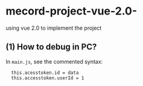 # mecord-project-vue-2.0-
using vue 2.0 to implement the project

(1) How to debug in PC?
-----
In `main.js`, see the commented syntax:
  ```
    this.acesstoken.id = data
    this.accesstoken.userId = 1
  ```

